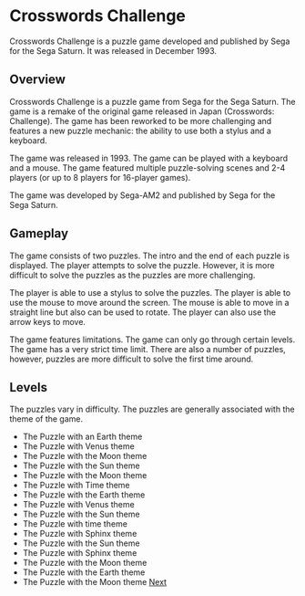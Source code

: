 # Crosswords Challenge

Crosswords Challenge is a puzzle game developed and published by Sega for the Sega Saturn. It was released in December 1993.

## Overview

Crosswords Challenge is a puzzle game from Sega for the Sega Saturn. The game is a remake of the original game released in Japan (Crosswords: Challenge). The game has been reworked to be more challenging and features a new puzzle mechanic: the ability to use both a stylus and a keyboard.

The game was released in 1993. The game can be played with a keyboard and a mouse. The game featured multiple puzzle-solving scenes and 2-4 players (or up to 8 players for 16-player games).

The game was developed by Sega-AM2 and published by Sega for the Sega Saturn.

## Gameplay

The game consists of two puzzles. The intro and the end of each puzzle is displayed. The player attempts to solve the puzzle. However, it is more difficult to solve the puzzles as the puzzles are more challenging.

The player is able to use a stylus to solve the puzzles. The player is able to use the mouse to move around the screen. The mouse is able to move in a straight line but also can be used to rotate. The player can also use the arrow keys to move.

The game features limitations. The game can only go through certain levels. The game has a very strict time limit. There are also a number of puzzles, however, puzzles are more difficult to solve the first time around.

## Levels

The puzzles vary in difficulty. The puzzles are generally associated with the theme of the game.

*   The Puzzle with an Earth theme
*   The Puzzle with Venus theme
*   The Puzzle with the Moon theme
*   The Puzzle with the Sun theme
*   The Puzzle with the Moon theme
*   The Puzzle with Time theme
*   The Puzzle with the Earth theme
*   The Puzzle with Venus theme
*   The Puzzle with the Sun theme
*   The Puzzle with time theme
*   The Puzzle with Sphinx theme
*   The Puzzle with the Sun theme
*   The Puzzle with Sphinx theme
*   The Puzzle with the Moon theme
*   The Puzzle with the Earth theme
*   The Puzzle with the Moon theme
[Next](187.md)